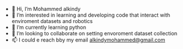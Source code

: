 - 👋 Hi, I’m Mohammed alkindy
- 👀 I’m interested in learning and developing code that interact with enviroment datasets and robotics
- 🌱 I’m currently learning python
- 💞️ I’m looking to collaborate on setting envoroment dataset collection
- 📫 I could e reach bby my email alkindymohammed@gmail.com

<!---
malkindy/malkindy is a ✨ special ✨ repository because its `README.md` (this file) appears on your GitHub profile.
You can click the Preview link to take a look at your changes.
--->
